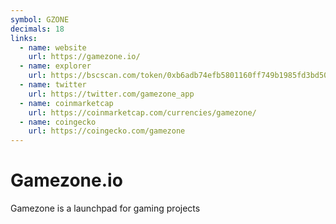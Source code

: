 ```yaml
---
symbol: GZONE
decimals: 18
links:
  - name: website
    url: https://gamezone.io/
  - name: explorer
    url: https://bscscan.com/token/0xb6adb74efb5801160ff749b1985fd3bd5000e938
  - name: twitter
    url: https://twitter.com/gamezone_app
  - name: coinmarketcap
    url: https://coinmarketcap.com/currencies/gamezone/
  - name: coingecko
    url: https://coingecko.com/gamezone
---
```


# Gamezone.io

Gamezone is a launchpad for gaming projects
